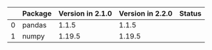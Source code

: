 <!-- markdown-link-check-disable -->

|    | Package   | Version in 2.1.0   | Version in 2.2.0   | Status   |
|---:|:----------|:-------------------|:-------------------|:---------|
|  0 | pandas    | 1.1.5              | 1.1.5              |          |
|  1 | numpy     | 1.19.5             | 1.19.5             |          |